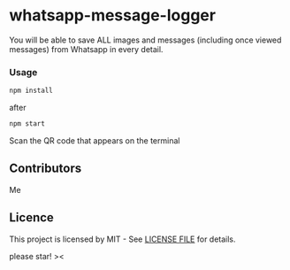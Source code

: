 # whatsapp-message-logger
You will be able to save ALL images and messages (including once viewed messages) from Whatsapp in every detail.

### Usage

```javascript
npm install
```
after 

```javascript
npm start
```

Scan the QR code that appears on the terminal

## Contributors

Me

## Licence

This project is licensed by MIT - See [LICENSE FILE](LICENSE) for details.

please star! ><
